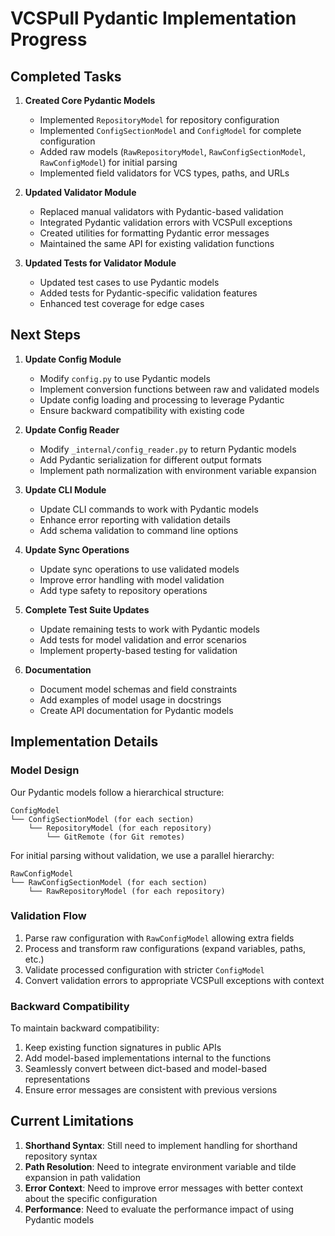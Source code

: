 # VCSPull Pydantic Implementation Progress

## Completed Tasks

1. **Created Core Pydantic Models**
   - Implemented `RepositoryModel` for repository configuration
   - Implemented `ConfigSectionModel` and `ConfigModel` for complete configuration
   - Added raw models (`RawRepositoryModel`, `RawConfigSectionModel`, `RawConfigModel`) for initial parsing
   - Implemented field validators for VCS types, paths, and URLs

2. **Updated Validator Module**
   - Replaced manual validators with Pydantic-based validation
   - Integrated Pydantic validation errors with VCSPull exceptions
   - Created utilities for formatting Pydantic error messages
   - Maintained the same API for existing validation functions

3. **Updated Tests for Validator Module**
   - Updated test cases to use Pydantic models
   - Added tests for Pydantic-specific validation features
   - Enhanced test coverage for edge cases

## Next Steps

1. **Update Config Module**
   - Modify `config.py` to use Pydantic models
   - Implement conversion functions between raw and validated models
   - Update config loading and processing to leverage Pydantic
   - Ensure backward compatibility with existing code

2. **Update Config Reader**
   - Modify `_internal/config_reader.py` to return Pydantic models
   - Add Pydantic serialization for different output formats
   - Implement path normalization with environment variable expansion

3. **Update CLI Module**
   - Update CLI commands to work with Pydantic models
   - Enhance error reporting with validation details
   - Add schema validation to command line options

4. **Update Sync Operations**
   - Update sync operations to use validated models
   - Improve error handling with model validation
   - Add type safety to repository operations

5. **Complete Test Suite Updates**
   - Update remaining tests to work with Pydantic models
   - Add tests for model validation and error scenarios
   - Implement property-based testing for validation

6. **Documentation**
   - Document model schemas and field constraints
   - Add examples of model usage in docstrings
   - Create API documentation for Pydantic models

## Implementation Details

### Model Design

Our Pydantic models follow a hierarchical structure:

```
ConfigModel
└── ConfigSectionModel (for each section)
    └── RepositoryModel (for each repository)
        └── GitRemote (for Git remotes)
```

For initial parsing without validation, we use a parallel hierarchy:

```
RawConfigModel
└── RawConfigSectionModel (for each section)
    └── RawRepositoryModel (for each repository)
```

### Validation Flow

1. Parse raw configuration with `RawConfigModel` allowing extra fields
2. Process and transform raw configurations (expand variables, paths, etc.)
3. Validate processed configuration with stricter `ConfigModel`
4. Convert validation errors to appropriate VCSPull exceptions with context

### Backward Compatibility

To maintain backward compatibility:

1. Keep existing function signatures in public APIs
2. Add model-based implementations internal to the functions
3. Seamlessly convert between dict-based and model-based representations
4. Ensure error messages are consistent with previous versions

## Current Limitations

1. **Shorthand Syntax**: Still need to implement handling for shorthand repository syntax
2. **Path Resolution**: Need to integrate environment variable and tilde expansion in path validation
3. **Error Context**: Need to improve error messages with better context about the specific configuration
4. **Performance**: Need to evaluate the performance impact of using Pydantic models 